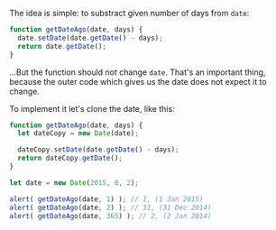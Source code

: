 The idea is simple: to substract given number of days from `date`:

```js
function getDateAgo(date, days) {
  date.setDate(date.getDate() - days);
  return date.getDate();
}
```

...But the function should not change `date`. That's an important thing, because the outer code which gives us the date does not expect it to change.

To implement it let's clone the date, like this:

```js run
function getDateAgo(date, days) {
  let dateCopy = new Date(date);

  dateCopy.setDate(date.getDate() - days);
  return dateCopy.getDate();
}

let date = new Date(2015, 0, 2);

alert( getDateAgo(date, 1) ); // 1, (1 Jan 2015)
alert( getDateAgo(date, 2) ); // 31, (31 Dec 2014)
alert( getDateAgo(date, 365) ); // 2, (2 Jan 2014)
```
